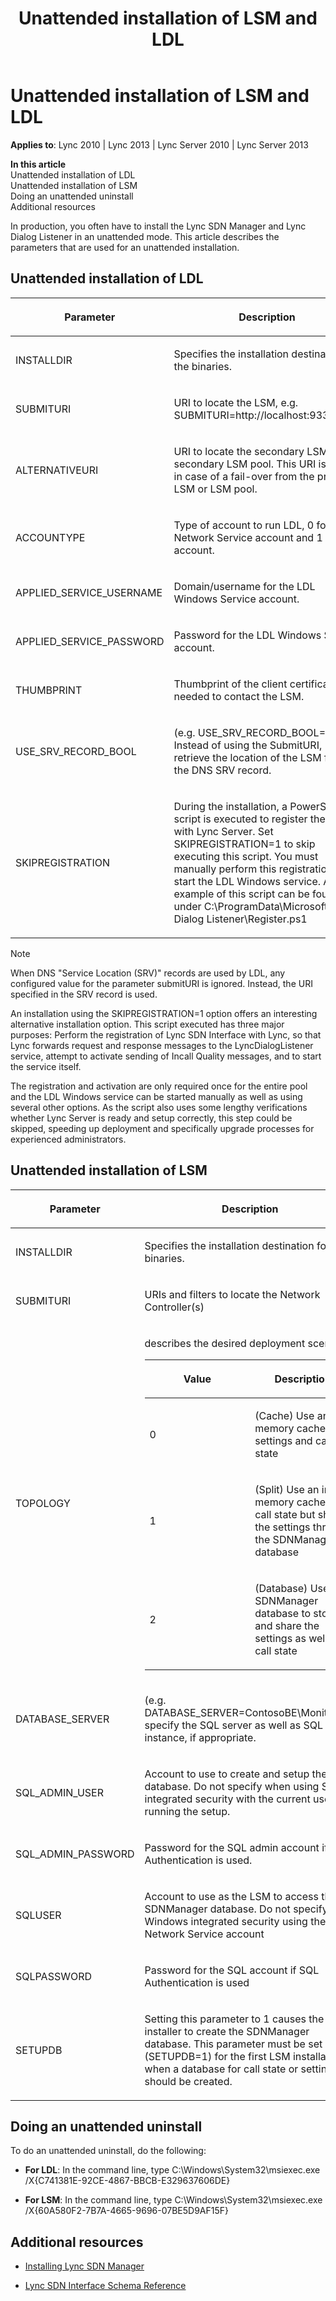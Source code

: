 ﻿---
title: Unattended installation of LSM and LDL
TOCTitle: Unattended installation of LSM and LDL
ms:assetid: f2eba9a3-9888-4a1b-b689-567a83ebcb90
ms:mtpsurl: https://msdn.microsoft.com/en-us/library/Dn785205(v=office.15)
ms:contentKeyID: 62952689
ms.date: 02/16/2015
mtps_version: v=office.15
---

# Unattended installation of LSM and LDL


**Applies to**: Lync 2010 | Lync 2013 | Lync Server 2010 | Lync Server 2013

**In this article**  
Unattended installation of LDL  
Unattended installation of LSM  
Doing an unattended uninstall  
Additional resources  

In production, you often have to install the Lync SDN Manager and Lync Dialog Listener in an unattended mode. This article describes the parameters that are used for an unattended installation.

## Unattended installation of LDL

<table>
<colgroup>
<col style="width: 50%" />
<col style="width: 50%" />
</colgroup>
<thead>
<tr class="header">
<th><p>Parameter</p></th>
<th><p>Description</p></th>
</tr>
</thead>
<tbody>
<tr class="odd">
<td><p>INSTALLDIR</p></td>
<td><p>Specifies the installation destination for the binaries.</p></td>
</tr>
<tr class="even">
<td><p>SUBMITURI</p></td>
<td><p>URI to locate the LSM, e.g. SUBMITURI=http://localhost:9333/LDL.</p></td>
</tr>
<tr class="odd">
<td><p>ALTERNATIVEURI</p></td>
<td><p>URI to locate the secondary LSM or secondary LSM pool. This URI is used in case of a fail-over from the primary LSM or LSM pool.</p></td>
</tr>
<tr class="even">
<td><p>ACCOUNTYPE</p></td>
<td><p>Type of account to run LDL, 0 for Network Service account and 1 user account.</p></td>
</tr>
<tr class="odd">
<td><p>APPLIED_SERVICE_USERNAME</p></td>
<td><p>Domain/username for the LDL Windows Service account.</p></td>
</tr>
<tr class="even">
<td><p>APPLIED_SERVICE_PASSWORD</p></td>
<td><p>Password for the LDL Windows Service account.</p></td>
</tr>
<tr class="odd">
<td><p>THUMBPRINT</p></td>
<td><p>Thumbprint of the client certificate needed to contact the LSM.</p></td>
</tr>
<tr class="even">
<td><p>USE_SRV_RECORD_BOOL</p></td>
<td><p>(e.g. USE_SRV_RECORD_BOOL=True) Instead of using the SubmitURI, retrieve the location of the LSM from the DNS SRV record.</p></td>
</tr>
<tr class="odd">
<td><p>SKIPREGISTRATION</p></td>
<td><p>During the installation, a PowerShell script is executed to register the LDL with Lync Server. Set SKIPREGISTRATION=1 to skip executing this script. You must manually perform this registration and start the LDL Windows service. An example of this script can be found under C:\ProgramData\Microsoft\Lync Dialog Listener\Register.ps1</p></td>
</tr>
</tbody>
</table>



> [!NOTE]
> <P>When DNS "Service Location (SRV)" records are used by LDL, any configured value for the parameter submitURI is ignored. Instead, the URI specified in the SRV record is used.</P>



An installation using the SKIPREGISTRATION=1 option offers an interesting alternative installation option. This script executed has three major purposes: Perform the registration of Lync SDN Interface with Lync, so that Lync forwards request and response messages to the LyncDialogListener service, attempt to activate sending of Incall Quality messages, and to start the service itself.

The registration and activation are only required once for the entire pool and the LDL Windows service can be started manually as well as using several other options. As the script also uses some lengthy verifications whether Lync Server is ready and setup correctly, this step could be skipped, speeding up deployment and specifically upgrade processes for experienced administrators.

## Unattended installation of LSM

<table>
<colgroup>
<col style="width: 50%" />
<col style="width: 50%" />
</colgroup>
<thead>
<tr class="header">
<th><p>Parameter</p></th>
<th><p>Description</p></th>
</tr>
</thead>
<tbody>
<tr class="odd">
<td><p>INSTALLDIR</p></td>
<td><p>Specifies the installation destination for the binaries.</p></td>
</tr>
<tr class="even">
<td><p>SUBMITURI</p></td>
<td><p>URIs and filters to locate the Network Controller(s)</p></td>
</tr>
<tr class="odd">
<td><p>TOPOLOGY</p></td>
<td><p>describes the desired deployment scenario:</p>
<div class="tableSection">
<table>
<colgroup>
<col style="width: 50%" />
<col style="width: 50%" />
</colgroup>
<thead>
<tr class="header">
<th><p>Value</p></th>
<th><p>Description</p></th>
</tr>
</thead>
<tbody>
<tr class="odd">
<td><p>0</p></td>
<td><p>(Cache) Use an in-memory cache for settings and call state</p></td>
</tr>
<tr class="even">
<td><p>1</p></td>
<td><p>(Split) Use an in-memory cache for call state but share the settings through the SDNManager database</p></td>
</tr>
<tr class="odd">
<td><p>2</p></td>
<td><p>(Database) Use the SDNManager database to store and share the settings as well as call state</p></td>
</tr>
</tbody>
</table>

</div></td>
</tr>
<tr class="even">
<td><p>DATABASE_SERVER</p></td>
<td><p>(e.g. DATABASE_SERVER=ContosoBE\Monitoring) specify the SQL server as well as SQL instance, if appropriate.</p></td>
</tr>
<tr class="odd">
<td><p>SQL_ADMIN_USER</p></td>
<td><p>Account to use to create and setup the database. Do not specify when using SQL integrated security with the current user running the setup.</p></td>
</tr>
<tr class="even">
<td><p>SQL_ADMIN_PASSWORD</p></td>
<td><p>Password for the SQL admin account if SQL Authentication is used.</p></td>
</tr>
<tr class="odd">
<td><p>SQLUSER</p></td>
<td><p>Account to use as the LSM to access the SDNManager database. Do not specify for Windows integrated security using the Network Service account</p></td>
</tr>
<tr class="even">
<td><p>SQLPASSWORD</p></td>
<td><p>Password for the SQL account if SQL Authentication is used</p></td>
</tr>
<tr class="odd">
<td><p>SETUPDB</p></td>
<td><p>Setting this parameter to 1 causes the installer to create the SDNManager database. This parameter must be set (SETUPDB=1) for the first LSM installation when a database for call state or settings should be created.</p></td>
</tr>
</tbody>
</table>


## Doing an unattended uninstall

To do an unattended uninstall, do the following:

  - **For LDL**: In the command line, type C:\\Windows\\System32\\msiexec.exe /X{C741381E-92CE-4867-BBCB-E329637606DE}

  - **For LSM**: In the command line, type C:\\Windows\\System32\\msiexec.exe /X{60A580F2-7B7A-4665-9696-07BE5D9AF15F}

## Additional resources

  - [Installing Lync SDN Manager](installing-lync-sdn-manager.md)

  - [Lync SDN Interface Schema Reference](lync-sdn-interface-schema-reference.md)

